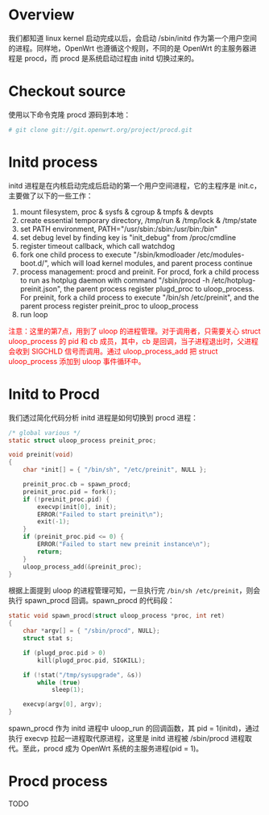 # Overview  

我们都知道 linux kernel 启动完成以后，会启动 /sbin/initd 作为第一个用户空间的进程。同样地，OpenWrt 也遵循这个规则，不同的是 OpenWrt 的主服务器进程是 procd，而 procd 是系统启动过程由 initd 切换过来的。 
<!--more-->


# Checkout source  

使用以下命令克隆 procd 源码到本地：  
```bash  
# git clone git://git.openwrt.org/project/procd.git
```   


# Initd process  

initd 进程是在内核启动完成后启动的第一个用户空间进程，它的主程序是 init.c，主要做了以下的一些工作：  

1. mount filesystem, proc & sysfs & cgroup & tmpfs & devpts  
2. create essential temporary directory, /tmp/run & /tmp/lock & /tmp/state  
3. set PATH environment, PATH="/usr/sbin:/sbin:/usr/bin:/bin"  
4. set debug level by finding key is "init_debug" from /proc/cmdline  
5. register timeout callback, which call watchdog  
6. fork one child process to execute "/sbin/kmodloader /etc/modules-boot.d/", which will load kernel modules, and parent process continue  
7. process management: procd and preinit. For procd, fork a child process to run as hotplug daemon with command "/sbin/procd -h /etc/hotplug-preinit.json", the parent process register plugd_proc to uloop_process. For preinit, fork a child process to execute "/bin/sh /etc/preinit", and the parent process register preinit_proc to uloop_process  
8. run loop  

<font color="#FF0000">注意：这里的第7点，用到了 uloop 的进程管理。对于调用者，只需要关心 struct uloop_process 的 pid 和 cb 成员，其中，cb 是回调，当子进程退出时，父进程会收到 SIGCHLD 信号而调用。通过 uloop_process_add 把 struct uloop_process 添加到 uloop 事件循环中。</font>  


# Initd to Procd  

我们透过简化代码分析 initd 进程是如何切换到 procd 进程：    
```c  
/* global various */
static struct uloop_process preinit_proc;

void preinit(void)
{
    char *init[] = { "/bin/sh", "/etc/preinit", NULL };

    preinit_proc.cb = spawn_procd;
	preinit_proc.pid = fork();
	if (!preinit_proc.pid) {
		execvp(init[0], init);
		ERROR("Failed to start preinit\n");
		exit(-1);
	}
	if (preinit_proc.pid <= 0) {
		ERROR("Failed to start new preinit instance\n");
		return;
	}
	uloop_process_add(&preinit_proc);
}
```  

根据上面提到 uloop 的进程管理可知，一旦执行完 `/bin/sh /etc/preinit`，则会执行 spawn_procd 回调。spawn_procd 的代码段：  
```c  
static void spawn_procd(struct uloop_process *proc, int ret)
{
	char *argv[] = { "/sbin/procd", NULL};
	struct stat s;

	if (plugd_proc.pid > 0)
		kill(plugd_proc.pid, SIGKILL);

	if (!stat("/tmp/sysupgrade", &s))
		while (true)
			sleep(1);

	execvp(argv[0], argv);
}
```  

spawn_procd 作为 initd 进程中 uloop_run 的回调函数，其 pid = 1(initd)，通过执行 execvp 拉起一进程取代原进程，这里是 initd 进程被 /sbin/procd 进程取代。至此，procd 成为 OpenWrt 系统的主服务进程(pid = 1)。  


# Procd process  

TODO
